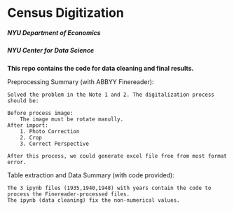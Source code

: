 # Census Digitization 

##### NYU Department of Economics
##### NYU Center for Data Science
<b> This repo contains the code for data cleaning and final results.</b>

Preprocessing Summary (with ABBYY Finereader): 

    Solved the problem in the Note 1 and 2. The digitalization process should be:

    Before process image:
        The image must be rotate manully.
    After import:        
        1. Photo Correction
        2. Crop
        3. Correct Perspective

    After this process, we could generate excel file free from most format error.
 
Table extraction and Data Summary (with code provided): 

    The 3 ipynb files (1935,1940,1948) with years contain the code to process the Finereader-processed files. 
    The ipynb (data cleaning) fix the non-numerical values.
